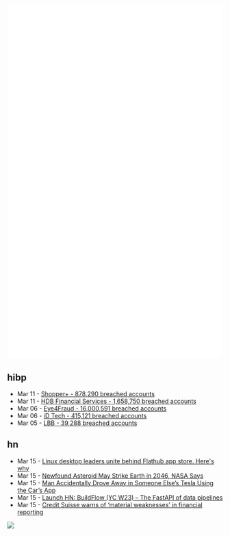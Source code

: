 ![Metrics](https://raw.githubusercontent.com/phixion/phixion/master/metrics.svg)

## hibp

<!--
for https://github.com/phixion/phixion/blob/main/.github/workflows/feeds.yml
-->
<!--START_SECTION:haveibeenpwnd-->
- Mar 11 - [Shopper+ - 878,290 breached accounts](https://haveibeenpwned.com/PwnedWebsites#ShopperPlus)
- Mar 11 - [HDB Financial Services - 1,658,750 breached accounts](https://haveibeenpwned.com/PwnedWebsites#HDBFinancialServices)
- Mar 06 - [Eye4Fraud - 16,000,591 breached accounts](https://haveibeenpwned.com/PwnedWebsites#Eye4Fraud)
- Mar 06 - [iD Tech - 415,121 breached accounts](https://haveibeenpwned.com/PwnedWebsites#iDTech)
- Mar 05 - [LBB - 39,288 breached accounts](https://haveibeenpwned.com/PwnedWebsites#LBB)
<!--END_SECTION:haveibeenpwnd-->

## hn

<!--
for https://github.com/phixion/phixion/blob/main/.github/workflows/feeds.yml
-->
<!--START_SECTION:hn-->
- Mar 15 - [Linux desktop leaders unite behind Flathub app store. Here&#x27;s why](https://www.zdnet.com/article/linux-desktop-leaders-unite-behind-flathub-app-store-heres-why/)
- Mar 15 - [Newfound Asteroid May Strike Earth in 2046, NASA Says](https://www.livescience.com/newly-discovered-asteroid-the-size-of-a-swimming-pool-has-a-1-in-600-chance-of-colliding-with-earth-nasa-says)
- Mar 15 - [Man Accidentally Drove Away in Someone Else’s Tesla Using the Car’s App](https://jalopnik.com/man-accidentally-drove-away-in-someone-else-s-tesla-usi-1850218858)
- Mar 15 - [Launch HN: BuildFlow (YC W23) – The FastAPI of data pipelines](https://news.ycombinator.com/item?id=35169256)
- Mar 15 - [Credit Suisse warns of ‘material weaknesses’ in financial reporting](https://www.theguardian.com/business/2023/mar/14/credit-suisse-financial-reporting-swiss-bank-shares-bonds)
<!--END_SECTION:hn-->

<!--
for https://yhype.me
-->
![](https://hit.yhype.me/github/profile?user_id=13013670)
